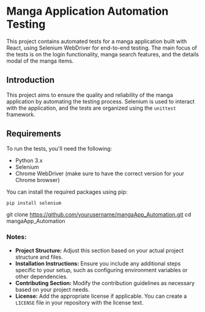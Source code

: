 # Manga Application Automation Testing

This project contains automated tests for a manga application built with React, using Selenium WebDriver for end-to-end testing. The main focus of the tests is on the login functionality, manga search features, and the details modal of the manga items.

## Introduction

This project aims to ensure the quality and reliability of the manga application by automating the testing process. Selenium is used to interact with the application, and the tests are organized using the `unittest` framework.

## Requirements

To run the tests, you'll need the following:

- Python 3.x
- Selenium
- Chrome WebDriver (make sure to have the correct version for your Chrome browser)

You can install the required packages using pip:

```bash
pip install selenium
```
git clone https://github.com/yourusername/mangaApp_Automation.git
cd mangaApp_Automation



### Notes:
- **Project Structure:** Adjust this section based on your actual project structure and files.
- **Installation Instructions:** Ensure you include any additional steps specific to your setup, such as configuring environment variables or other dependencies.
- **Contributing Section:** Modify the contribution guidelines as necessary based on your project needs.
- **License:** Add the appropriate license if applicable. You can create a `LICENSE` file in your repository with the license text.
